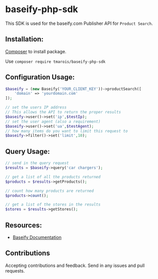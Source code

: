 # baseify-php-sdk
This SDK is used for the baseify.com Publisher API for `Product Search`.


## Installation:
[Composer](http://getcomposer.org/) to install package.

Use `composer require tmarois/baseify-php-sdk`


## Configuration Usage:
```php
$baseify = (new Baseify('YOUR_CLIENT_KEY'))->productSearch([
    'domain' => 'yourdomain.com'
]);

// set the users IP address
// This allows the API to return the proper results
$baseify->user()->set('ip',$testIp);
// set the user agent (also a requirement)
$baseify->user()->set('ua',$testAgent);
// how many items do you want to limit this request to
$baseify->filter()->set('limit',10);
```

## Query Usage:
```php
// send in the query request
$results = $baseify->query('car chargers');

// get a list of all the products returned
$products = $results->getProducts();

// count how many products are returned
$products->count();

// get a list of the stores in the results
$stores = $results->getStores();
```

## Resources:
* [Baseify Documentation](https://www.baseify.com/knowledgebase/developers/)


## Contributions
Accepting contributions and feedback. Send in any issues and pull requests.
